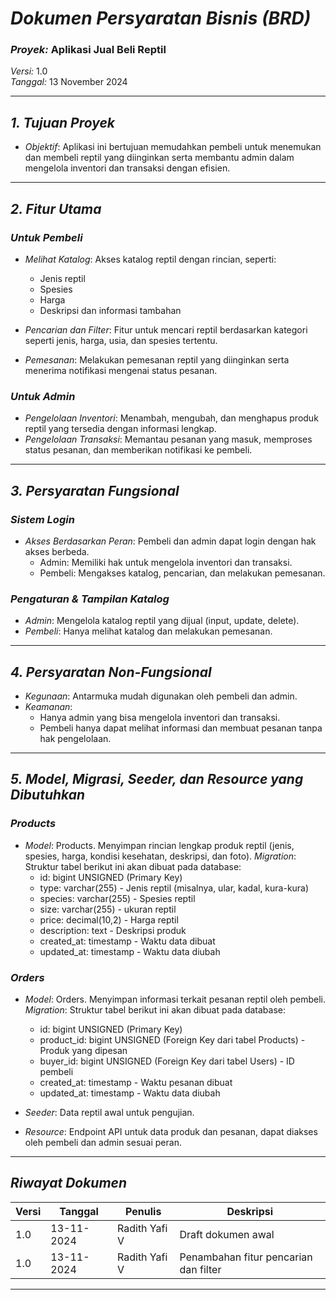# *Dokumen Persyaratan Bisnis (BRD)*  
### *Proyek:* Aplikasi Jual Beli Reptil  
*Versi:* 1.0  
*Tanggal:* 13 November 2024  

---

## *1. Tujuan Proyek*
- *Objektif*: Aplikasi ini bertujuan memudahkan pembeli untuk menemukan dan membeli reptil yang diinginkan serta membantu admin dalam mengelola inventori dan transaksi dengan efisien.

---

## *2. Fitur Utama*

### *Untuk Pembeli*
- *Melihat Katalog*: Akses katalog reptil dengan rincian, seperti:
  - Jenis reptil
  - Spesies
  - Harga
  - Deskripsi dan informasi tambahan

- *Pencarian dan Filter*: Fitur untuk mencari reptil berdasarkan kategori seperti jenis, harga, usia, dan spesies tertentu.

- *Pemesanan*: Melakukan pemesanan reptil yang diinginkan serta menerima notifikasi mengenai status pesanan.

### *Untuk Admin*
- *Pengelolaan Inventori*: Menambah, mengubah, dan menghapus produk reptil yang tersedia dengan informasi lengkap.
- *Pengelolaan Transaksi*: Memantau pesanan yang masuk, memproses status pesanan, dan memberikan notifikasi ke pembeli.

---

## *3. Persyaratan Fungsional*

### *Sistem Login*
- *Akses Berdasarkan Peran*: Pembeli dan admin dapat login dengan hak akses berbeda.
  - Admin: Memiliki hak untuk mengelola inventori dan transaksi.
  - Pembeli: Mengakses katalog, pencarian, dan melakukan pemesanan.

### *Pengaturan & Tampilan Katalog*
- *Admin*: Mengelola katalog reptil yang dijual (input, update, delete).
- *Pembeli*: Hanya melihat katalog dan melakukan pemesanan.

---

## *4. Persyaratan Non-Fungsional*

- *Kegunaan*: Antarmuka mudah digunakan oleh pembeli dan admin.
- *Keamanan*:
  - Hanya admin yang bisa mengelola inventori dan transaksi.
  - Pembeli hanya dapat melihat informasi dan membuat pesanan tanpa hak pengelolaan.

---

## *5. Model, Migrasi, Seeder, dan Resource yang Dibutuhkan*

### *Products*
- *Model*: Products. Menyimpan rincian lengkap produk reptil (jenis, spesies, harga, kondisi kesehatan, deskripsi, dan foto).
*Migration*: Struktur tabel berikut ini akan dibuat pada database:
  - id: bigint UNSIGNED (Primary Key)
  - type: varchar(255) - Jenis reptil (misalnya, ular, kadal, kura-kura)
  - species: varchar(255) - Spesies reptil
  - size: varchar(255) - ukuran reptil
  - price: decimal(10,2) - Harga reptil
  - description: text - Deskripsi produk
  - created_at: timestamp - Waktu data dibuat
  - updated_at: timestamp - Waktu data diubah

### *Orders*
- *Model*: Orders. Menyimpan informasi terkait pesanan reptil oleh pembeli.
*Migration*: Struktur tabel berikut ini akan dibuat pada database:
  - id: bigint UNSIGNED (Primary Key)
  - product_id: bigint UNSIGNED (Foreign Key dari tabel Products) - Produk yang dipesan
  - buyer_id: bigint UNSIGNED (Foreign Key dari tabel Users) - ID pembeli
  - created_at: timestamp - Waktu pesanan dibuat
  - updated_at: timestamp - Waktu data diubah

- *Seeder*: Data reptil awal untuk pengujian.
- *Resource*: Endpoint API untuk data produk dan pesanan, dapat diakses oleh pembeli dan admin sesuai peran.

---

## *Riwayat Dokumen*

| Versi | Tanggal       | Penulis         | Deskripsi                              |
|-------|---------------|-----------------|----------------------------------------|
| 1.0   | 13-11-2024    | Radith Yafi V   | Draft dokumen awal                     |
| 1.0   | 13-11-2024    | Radith Yafi V   | Penambahan fitur pencarian dan filter  |

---